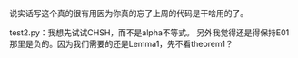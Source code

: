 说实话写这个真的很有用因为你真的忘了上周的代码是干啥用的了。

test2.py：我想先试试CHSH，而不是alpha不等式。
另外我觉得还是得保持E01那里是负的。因为我们需要的还是Lemma1，先不看theorem1？